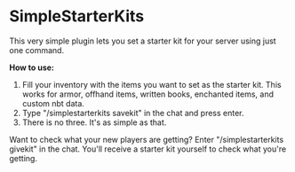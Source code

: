# SimpleStarterKits
This very simple plugin lets you set a starter kit for your server using just one command.

**How to use:**
1. Fill your inventory with the items you want to set as the starter kit. This works for armor, offhand items, written books, enchanted items, and custom nbt data.
2. Type "/simplestarterkits savekit" in the chat and press enter.
3. There is no three. It's as simple as that.

Want to check what your new players are getting? Enter "/simplestarterkits givekit" in the chat. You'll receive a starter kit yourself to check what you're getting.